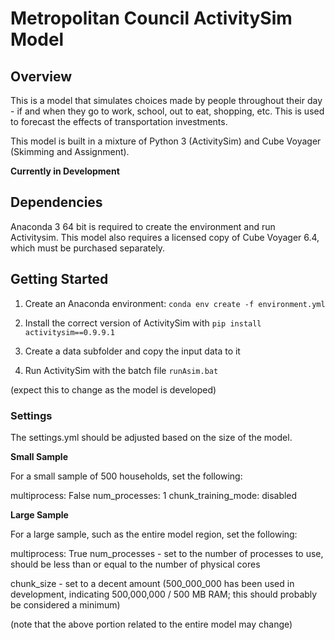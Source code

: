 # Metropolitan Council ActivitySim Model

## Overview

This is a model that simulates choices made by people throughout their day - if and when they go to work, school, out to eat, shopping, etc. This is used to forecast the effects of transportation investments.

This model is built in a mixture of Python 3 (ActivitySim) and Cube Voyager (Skimming and Assignment).

**Currently in Development**

## Dependencies

Anaconda 3 64 bit is required to create the environment and run Activitysim. This model also requires a licensed copy of Cube Voyager 6.4, which must be purchased separately. 

## Getting Started

1. Create an Anaconda environment: `conda env create -f environment.yml`

2. Install the correct version of ActivitySim with `pip install activitysim==0.9.9.1`

3. Create a data subfolder and copy the input data to it

4. Run ActivitySim with the batch file `runAsim.bat`

(expect this to change as the model is developed)

### Settings

The settings.yml should be adjusted based on the size of the model. 

**Small Sample** 

For a small sample of 500 households, set the following:

multiprocess: False
num_processes: 1
chunk_training_mode: disabled

**Large Sample**

For a large sample, such as the entire model region, set the following:

multiprocess: True
num_processes - set to the number of processes to use, should be less than or equal to the number of physical cores 

chunk_size - set to a decent amount (500_000_000 has been used in development, indicating 500,000,000 / 500 MB RAM; this should probably be considered a minimum)

(note that the above portion related to the entire model may change)
